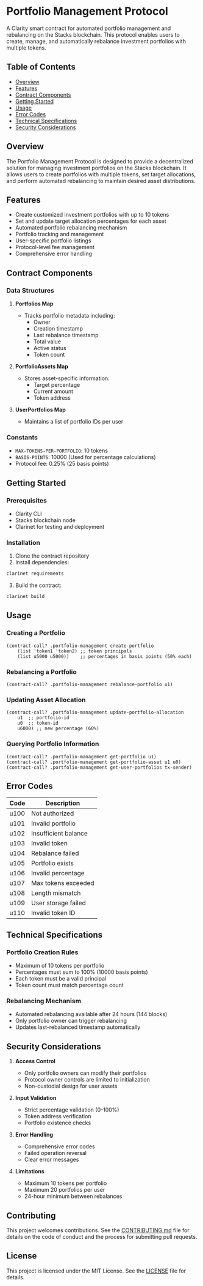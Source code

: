# Portfolio Management Protocol

A Clarity smart contract for automated portfolio management and rebalancing on the Stacks blockchain. This protocol enables users to create, manage, and automatically rebalance investment portfolios with multiple tokens.

## Table of Contents

- [Overview](#overview)
- [Features](#features)
- [Contract Components](#contract-components)
- [Getting Started](#getting-started)
- [Usage](#usage)
- [Error Codes](#error-codes)
- [Technical Specifications](#technical-specifications)
- [Security Considerations](#security-considerations)

## Overview

The Portfolio Management Protocol is designed to provide a decentralized solution for managing investment portfolios on the Stacks blockchain. It allows users to create portfolios with multiple tokens, set target allocations, and perform automated rebalancing to maintain desired asset distributions.

## Features

- Create customized investment portfolios with up to 10 tokens
- Set and update target allocation percentages for each asset
- Automated portfolio rebalancing mechanism
- Portfolio tracking and management
- User-specific portfolio listings
- Protocol-level fee management
- Comprehensive error handling

## Contract Components

### Data Structures

1. **Portfolios Map**

   - Tracks portfolio metadata including:
     - Owner
     - Creation timestamp
     - Last rebalance timestamp
     - Total value
     - Active status
     - Token count

2. **PortfolioAssets Map**

   - Stores asset-specific information:
     - Target percentage
     - Current amount
     - Token address

3. **UserPortfolios Map**
   - Maintains a list of portfolio IDs per user

### Constants

- `MAX-TOKENS-PER-PORTFOLIO`: 10 tokens
- `BASIS-POINTS`: 10000 (Used for percentage calculations)
- Protocol fee: 0.25% (25 basis points)

## Getting Started

### Prerequisites

- Clarity CLI
- Stacks blockchain node
- Clarinet for testing and deployment

### Installation

1. Clone the contract repository
2. Install dependencies:

```bash
clarinet requirements
```

3. Build the contract:

```bash
clarinet build
```

## Usage

### Creating a Portfolio

```clarity
(contract-call? .portfolio-management create-portfolio
    (list 'token1 'token2) ;; token principals
    (list u5000 u5000))    ;; percentages in basis points (50% each)
```

### Rebalancing a Portfolio

```clarity
(contract-call? .portfolio-management rebalance-portfolio u1)
```

### Updating Asset Allocation

```clarity
(contract-call? .portfolio-management update-portfolio-allocation
    u1  ;; portfolio-id
    u0  ;; token-id
    u6000) ;; new percentage (60%)
```

### Querying Portfolio Information

```clarity
(contract-call? .portfolio-management get-portfolio u1)
(contract-call? .portfolio-management get-portfolio-asset u1 u0)
(contract-call? .portfolio-management get-user-portfolios tx-sender)
```

## Error Codes

| Code | Description          |
| ---- | -------------------- |
| u100 | Not authorized       |
| u101 | Invalid portfolio    |
| u102 | Insufficient balance |
| u103 | Invalid token        |
| u104 | Rebalance failed     |
| u105 | Portfolio exists     |
| u106 | Invalid percentage   |
| u107 | Max tokens exceeded  |
| u108 | Length mismatch      |
| u109 | User storage failed  |
| u110 | Invalid token ID     |

## Technical Specifications

### Portfolio Creation Rules

- Maximum of 10 tokens per portfolio
- Percentages must sum to 100% (10000 basis points)
- Each token must be a valid principal
- Token count must match percentage count

### Rebalancing Mechanism

- Automated rebalancing available after 24 hours (144 blocks)
- Only portfolio owner can trigger rebalancing
- Updates last-rebalanced timestamp automatically

## Security Considerations

1. **Access Control**

   - Only portfolio owners can modify their portfolios
   - Protocol owner controls are limited to initialization
   - Non-custodial design for user assets

2. **Input Validation**

   - Strict percentage validation (0-100%)
   - Token address verification
   - Portfolio existence checks

3. **Error Handling**

   - Comprehensive error codes
   - Failed operation reversal
   - Clear error messages

4. **Limitations**
   - Maximum 10 tokens per portfolio
   - Maximum 20 portfolios per user
   - 24-hour minimum between rebalances

## Contributing

This project welcomes contributions. See the [CONTRIBUTING.md](CONTRIBUTING.md) file for details on the code of conduct and the process for submitting pull requests.

## License

This project is licensed under the MIT License. See the [LICENSE](LICENSE) file for details.
